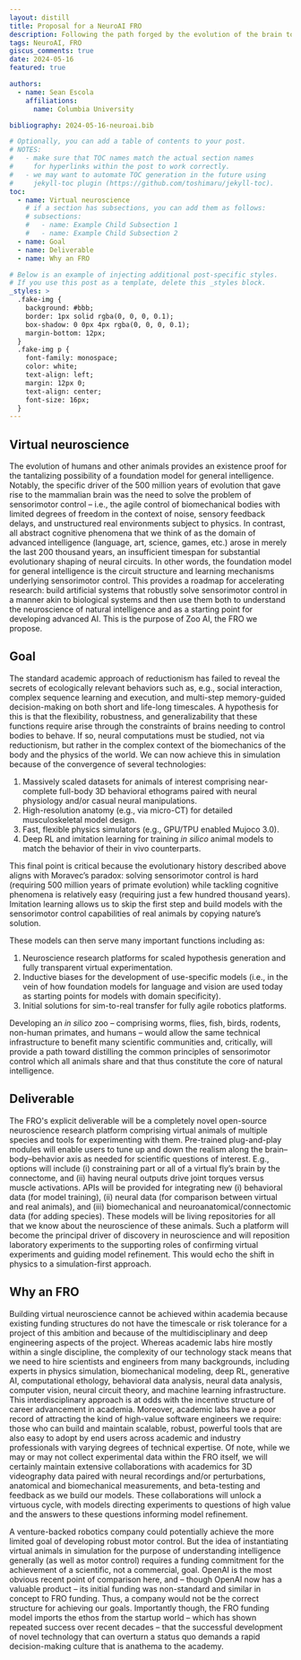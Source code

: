 ```yaml
---
layout: distill
title: Proposal for a NeuroAI FRO
description: Following the path forged by the evolution of the brain to build better intelligence
tags: NeuroAI, FRO
giscus_comments: true
date: 2024-05-16
featured: true

authors:
  - name: Sean Escola
    affiliations:
      name: Columbia University

bibliography: 2024-05-16-neuroai.bib

# Optionally, you can add a table of contents to your post.
# NOTES:
#   - make sure that TOC names match the actual section names
#     for hyperlinks within the post to work correctly.
#   - we may want to automate TOC generation in the future using
#     jekyll-toc plugin (https://github.com/toshimaru/jekyll-toc).
toc:
  - name: Virtual neuroscience
    # if a section has subsections, you can add them as follows:
    # subsections:
    #   - name: Example Child Subsection 1
    #   - name: Example Child Subsection 2
  - name: Goal
  - name: Deliverable
  - name: Why an FRO

# Below is an example of injecting additional post-specific styles.
# If you use this post as a template, delete this _styles block.
_styles: >
  .fake-img {
    background: #bbb;
    border: 1px solid rgba(0, 0, 0, 0.1);
    box-shadow: 0 0px 4px rgba(0, 0, 0, 0.1);
    margin-bottom: 12px;
  }
  .fake-img p {
    font-family: monospace;
    color: white;
    text-align: left;
    margin: 12px 0;
    text-align: center;
    font-size: 16px;
  }
---
```


## Virtual neuroscience

The evolution of humans and other animals provides an existence proof for the tantalizing possibility of a foundation model for general intelligence. Notably, the specific driver of the 500 million years of evolution that gave rise to the mammalian brain was the need to solve the problem of sensorimotor control – i.e., the agile control of biomechanical bodies with limited degrees of freedom in the context of noise, sensory feedback delays, and unstructured real environments subject to physics. In contrast, all abstract cognitive phenomena that we think of as the domain of advanced intelligence (language, art, science, games, etc.) arose in merely the last 200 thousand years, an insufficient timespan for substantial evolutionary shaping of neural circuits. In other words, the foundation model for general intelligence is the circuit structure and learning mechanisms underlying sensorimotor control. This provides a roadmap for accelerating research: build artificial systems that robustly solve sensorimotor control in a manner akin to biological systems and then use them both to understand the neuroscience of natural intelligence and as a starting point for developing advanced AI. This is the purpose of Zoo AI, the FRO we propose.

## Goal

The standard academic approach of reductionism has failed to reveal the secrets of ecologically relevant behaviors such as, e.g., social interaction, complex sequence learning and execution, and multi-step memory-guided decision-making on both short and life-long timescales. A hypothesis for this is that the flexibility, robustness, and generalizability that these functions require arise through the constraints of brains needing to control bodies to behave. If so, neural computations must be studied, not via reductionism, but rather in the complex context of the biomechanics of the body and the physics of the world. We can now achieve this in simulation because of the convergence of several technologies:
1. Massively scaled datasets for animals of interest comprising near-complete full-body 3D behavioral ethograms paired with neural physiology and/or casual neural manipulations.
2. High-resolution anatomy (e.g., via micro-CT) for detailed musculoskeletal model design.
3. Fast, flexible physics simulators (e.g., GPU/TPU enabled Mujoco 3.0).
4. Deep RL and imitation learning for training _in silico_ animal models to match the behavior of their in vivo counterparts.

This final point is critical because the evolutionary history described above aligns with Moravec’s paradox: solving sensorimotor control is hard (requiring 500 million years of primate evolution) while tackling cognitive phenomena is relatively easy (requiring just a few hundred thousand years). Imitation learning allows us to skip the first step and build models with the sensorimotor control capabilities of real animals by copying nature’s solution.

These models can then serve many important functions including as:
1. Neuroscience research platforms for scaled hypothesis generation and fully transparent virtual experimentation.
2. Inductive biases for the development of use-specific models (i.e., in the vein of how foundation models for language and vision are used today as starting points for models with domain specificity).
3. Initial solutions for sim-to-real transfer for fully agile robotics platforms.

Developing an _in silico_ zoo – comprising worms, flies, fish, birds, rodents, non-human primates, and humans – would allow the same technical infrastructure to benefit many scientific communities and, critically, will provide a path toward distilling the common principles of sensorimotor control which all animals share and that thus constitute the core of natural intelligence.

## Deliverable

The FRO's explicit deliverable will be a completely novel open-source neuroscience research platform comprising virtual animals of multiple species and tools for experimenting with them. Pre-trained plug-and-play modules will enable users to tune up and down the realism along the brain–body–behavior axis as needed for scientific questions of interest. E.g., options will include (i) constraining part or all of a virtual fly’s brain by the connectome, and (ii) having neural outputs drive joint torques versus muscle activations. APIs will be provided for integrating new (i) behavioral data (for model training), (ii) neural data (for comparison between virtual and real animals), and (iii) biomechanical and neuroanatomical/connectomic data (for adding species). These models will be living repositories for all that we know about the neuroscience of these animals. Such a platform will become the principal driver of discovery in neuroscience and will reposition laboratory experiments to the supporting roles of confirming virtual experiments and guiding model refinement. This would echo the shift in physics to a simulation-first approach.

## Why an FRO

Building virtual neuroscience cannot be achieved within academia because existing funding structures do not have the timescale or risk tolerance for a project of this ambition and because of the multidisciplinary and deep engineering aspects of the project. Whereas academic labs hire mostly within a single discipline, the complexity of our technology stack means that we need to hire scientists and engineers from many backgrounds, including experts in physics simulation, biomechanical modeling, deep RL, generative AI, computational ethology, behavioral data analysis, neural data analysis, computer vision, neural circuit theory, and machine learning infrastructure. This interdisciplinary approach is at odds with the incentive structure of career advancement in academia. Moreover, academic labs have a poor record of attracting the kind of high-value software engineers we require: those who can build and maintain scalable, robust, powerful tools that are also easy to adopt by end users across academic and industry professionals with varying degrees of technical expertise. Of note, while we may or may not collect experimental data within the FRO itself, we will certainly maintain extensive collaborations with academics for 3D videography data paired with neural recordings and/or perturbations, anatomical and biomechanical measurements, and beta-testing and feedback as we build our models. These collaborations will unlock a virtuous cycle, with models directing experiments to questions of high value and the answers to these questions informing model refinement.

A venture-backed robotics company could potentially achieve the more limited goal of developing robust motor control. But the idea of instantiating virtual animals in simulation for the purpose of understanding intelligence generally (as well as motor control) requires a funding commitment for the achievement of a scientific, not a commercial, goal. OpenAI is the most obvious recent point of comparison here, and – though OpenAI now has a valuable product – its initial funding was non-standard and similar in concept to FRO funding. Thus, a company would not be the correct structure for achieving our goals. Importantly though, the FRO funding model imports the ethos from the startup world – which has shown repeated success over recent decades – that the successful development of novel technology that can overturn a status quo demands a rapid decision-making culture that is anathema to the academy.


<!-- ## Equations

This theme supports rendering beautiful math in inline and display modes using [MathJax 3](https://www.mathjax.org/) engine.
You just need to surround your math expression with `$$`, like `$$ E = mc^2 $$`.
If you leave it inside a paragraph, it will produce an inline expression, just like $$ E = mc^2 $$.

To use display mode, again surround your expression with `$$` and place it as a separate paragraph.
Here is an example:

$$
\left( \sum_{k=1}^n a_k b_k \right)^2 \leq \left( \sum_{k=1}^n a_k^2 \right) \left( \sum_{k=1}^n b_k^2 \right)
$$

Note that MathJax 3 is [a major re-write of MathJax](https://docs.mathjax.org/en/latest/upgrading/whats-new-3.0.html) that brought a significant improvement to the loading and rendering speed, which is now [on par with KaTeX](http://www.intmath.com/cg5/katex-mathjax-comparison.php).

---

## Citations

Citations are then used in the article body with the `<d-cite>` tag.
The key attribute is a reference to the id provided in the bibliography.
The key attribute can take multiple ids, separated by commas.

The citation is presented inline like this: <d-cite key="gregor2015draw"></d-cite> (a number that displays more information on hover).
If you have an appendix, a bibliography is automatically created and populated in it.

Distill chose a numerical inline citation style to improve readability of citation dense articles and because many of the benefits of longer citations are obviated by displaying more information on hover.
However, we consider it good style to mention author last names if you discuss something at length and it fits into the flow well — the authors are human and it’s nice for them to have the community associate them with their work.

---

## Footnotes

Just wrap the text you would like to show up in a footnote in a `<d-footnote>` tag.
The number of the footnote will be automatically generated.<d-footnote>This will become a hoverable footnote.</d-footnote>

---

## Code Blocks

Syntax highlighting is provided within `<d-code>` tags.
An example of inline code snippets: `<d-code language="html">let x = 10;</d-code>`.
For larger blocks of code, add a `block` attribute:

<d-code block language="javascript">
  var x = 25;
  function(x) {
    return x * x;
  }
</d-code>

**Note:** `<d-code>` blocks do not look good in the dark mode.
You can always use the default code-highlight using the `highlight` liquid tag:

{% highlight javascript %}
var x = 25;
function(x) {
return x \* x;
}
{% endhighlight %}

---

## Interactive Plots

You can add interative plots using plotly + iframes :framed_picture:

<div class="l-page">
  <iframe src="{{ '/assets/plotly/demo.html' | relative_url }}" frameborder='0' scrolling='no' height="500px" width="100%" style="border: 1px dashed grey;"></iframe>
</div>

The plot must be generated separately and saved into an HTML file.
To generate the plot that you see above, you can use the following code snippet:

{% highlight python %}
import pandas as pd
import plotly.express as px
df = pd.read_csv(
'https://raw.githubusercontent.com/plotly/datasets/master/earthquakes-23k.csv'
)
fig = px.density_mapbox(
df,
lat='Latitude',
lon='Longitude',
z='Magnitude',
radius=10,
center=dict(lat=0, lon=180),
zoom=0,
mapbox_style="stamen-terrain",
)
fig.show()
fig.write_html('assets/plotly/demo.html')
{% endhighlight %}

---

## Details boxes

Details boxes are collapsible boxes which hide additional information from the user. They can be added with the `details` liquid tag:

{% details Click here to know more %}
Additional details, where math $$ 2x - 1 $$ and `code` is rendered correctly.
{% enddetails %}

---

## Layouts

The main text column is referred to as the body.
It is the assumed layout of any direct descendants of the `d-article` element.

<div class="fake-img l-body">
  <p>.l-body</p>
</div>

For images you want to display a little larger, try `.l-page`:

<div class="fake-img l-page">
  <p>.l-page</p>
</div>

All of these have an outset variant if you want to poke out from the body text a little bit.
For instance:

<div class="fake-img l-body-outset">
  <p>.l-body-outset</p>
</div>

<div class="fake-img l-page-outset">
  <p>.l-page-outset</p>
</div>

Occasionally you’ll want to use the full browser width.
For this, use `.l-screen`.
You can also inset the element a little from the edge of the browser by using the inset variant.

<div class="fake-img l-screen">
  <p>.l-screen</p>
</div>
<div class="fake-img l-screen-inset">
  <p>.l-screen-inset</p>
</div>

The final layout is for marginalia, asides, and footnotes.
It does not interrupt the normal flow of `.l-body` sized text except on mobile screen sizes.

<div class="fake-img l-gutter">
  <p>.l-gutter</p>
</div>

---

## Other Typography?

Emphasis, aka italics, with _asterisks_ (`*asterisks*`) or _underscores_ (`_underscores_`).

Strong emphasis, aka bold, with **asterisks** or **underscores**.

Combined emphasis with **asterisks and _underscores_**.

Strikethrough uses two tildes. ~~Scratch this.~~

1. First ordered list item
2. Another item
   ⋅⋅\* Unordered sub-list.
3. Actual numbers don't matter, just that it's a number
   ⋅⋅1. Ordered sub-list
4. And another item.

⋅⋅⋅You can have properly indented paragraphs within list items. Notice the blank line above, and the leading spaces (at least one, but we'll use three here to also align the raw Markdown).

⋅⋅⋅To have a line break without a paragraph, you will need to use two trailing spaces.⋅⋅
⋅⋅⋅Note that this line is separate, but within the same paragraph.⋅⋅
⋅⋅⋅(This is contrary to the typical GFM line break behaviour, where trailing spaces are not required.)

- Unordered list can use asterisks

* Or minuses

- Or pluses

[I'm an inline-style link](https://www.google.com)

[I'm an inline-style link with title](https://www.google.com "Google's Homepage")

[I'm a reference-style link][Arbitrary case-insensitive reference text]

[You can use numbers for reference-style link definitions][1]

Or leave it empty and use the [link text itself].

URLs and URLs in angle brackets will automatically get turned into links.
http://www.example.com or <http://www.example.com> and sometimes
example.com (but not on Github, for example).

Some text to show that the reference links can follow later.

[arbitrary case-insensitive reference text]: https://www.mozilla.org
[1]: http://slashdot.org
[link text itself]: http://www.reddit.com

Here's our logo (hover to see the title text):

Inline-style:
![alt text](https://github.com/adam-p/markdown-here/raw/master/src/common/images/icon48.png "Logo Title Text 1")

Reference-style:
![alt text][logo]

[logo]: https://github.com/adam-p/markdown-here/raw/master/src/common/images/icon48.png "Logo Title Text 2"

Inline `code` has `back-ticks around` it.

```javascript
var s = "JavaScript syntax highlighting";
alert(s);
```

```python
s = "Python syntax highlighting"
print s
```

```
No language indicated, so no syntax highlighting.
But let's throw in a <b>tag</b>.
```

Colons can be used to align columns.

| Tables        |      Are      |  Cool |
| ------------- | :-----------: | ----: |
| col 3 is      | right-aligned | $1600 |
| col 2 is      |   centered    |   $12 |
| zebra stripes |   are neat    |    $1 |

There must be at least 3 dashes separating each header cell.
The outer pipes (|) are optional, and you don't need to make the
raw Markdown line up prettily. You can also use inline Markdown.

| Markdown | Less      | Pretty     |
| -------- | --------- | ---------- |
| _Still_  | `renders` | **nicely** |
| 1        | 2         | 3          |

> Blockquotes are very handy in email to emulate reply text.
> This line is part of the same quote.

Quote break.

> This is a very long line that will still be quoted properly when it wraps. Oh boy let's keep writing to make sure this is long enough to actually wrap for everyone. Oh, you can _put_ **Markdown** into a blockquote.

Here's a line for us to start with.

This line is separated from the one above by two newlines, so it will be a _separate paragraph_.

This line is also a separate paragraph, but...
This line is only separated by a single newline, so it's a separate line in the _same paragraph_. -->
